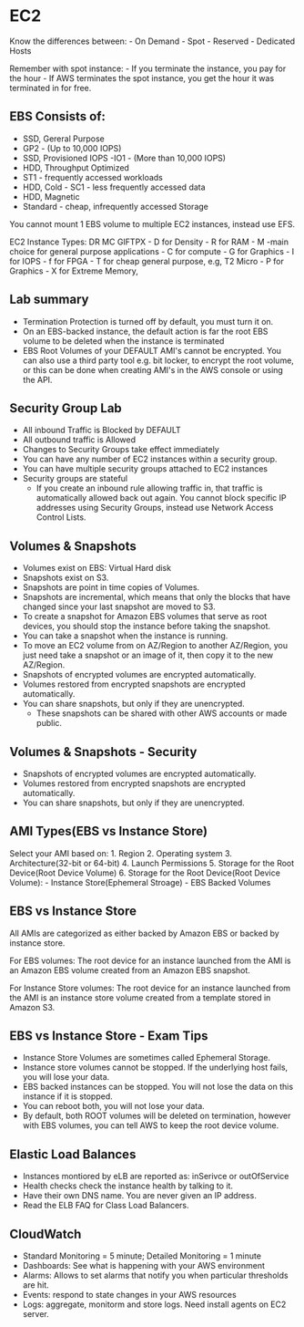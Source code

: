 EC2
===

Know the differences between: - On Demand - Spot - Reserved - Dedicated Hosts

Remember with spot instance: - If you terminate the instance, you pay for the hour - If AWS terminates the spot instance, you get the hour it was terminated in for free.

EBS Consists of:
----------------

-	SSD, Gereral Purpose
-	GP2 - (Up to 10,000 IOPS)
-	SSD, Provisioned IOPS -IO1 - (More than 10,000 IOPS)
-	HDD, Throughput Optimized
-	ST1 - frequently accessed workloads
-	HDD, Cold - SC1 - less frequently accessed data
-	HDD, Magnetic
-	Standard - cheap, infrequently accessed Storage

You cannot mount 1 EBS volume to multiple EC2 instances, instead use EFS.

EC2 Instance Types: DR MC GIFTPX - D for Density - R for RAM - M -main choice for general purpose applications - C for compute - G for Graphics - I for IOPS - f for FPGA - T for cheap general purpose, e.g, T2 Micro - P for Graphics - X for Extreme Memory,

Lab summary
-----------

-	Termination Protection is turned off by default, you must turn it on.
-	On an EBS-backed instance, the default action is far the root EBS volume to be deleted when the instance is terminated
-	EBS Root Volumes of your DEFAULT AMI's cannot be encrypted. You can also use a third party tool e.g. bit locker, to encrypt the root volume, or this can be done when creating AMI's in the AWS console or using the API.

Security Group Lab
------------------

-	All inbound Traffic is Blocked by DEFAULT
-	All outbound traffic is Allowed
-	Changes to Security Groups take effect immediately
-	You can have any number of EC2 instances within a security group.
-	You can have multiple security groups attached to EC2 instances
-	Security groups are stateful
	-	If you create an inbound rule allowing traffic in, that traffic is automatically allowed back out again. You cannot block specific IP addresses using Security Groups, instead use Network Access Control Lists.

Volumes & Snapshots
-------------------

-	Volumes exist on EBS: Virtual Hard disk
-	Snapshots exist on S3.
-	Snapshots are point in time copies of Volumes.
-	Snapshots are incremental, which means that only the blocks that have changed since your last snapshot are moved to S3.
-	To create a snapshot for Amazon EBS volumes that serve as root devices, you should stop the instance before taking the snapshot.
-	You can take a snapshot when the instance is running.
-	To move an EC2 volume from on AZ/Region to another AZ/Region, you just need take a snapshot or an image of it, then copy it to the new AZ/Region.
-	Snapshots of encrypted volumes are encrypted automatically.
-	Volumes restored from encrypted snapshots are encrypted automatically.
-	You can share snapshots, but only if they are unencrypted.
	-	These snapshots can be shared with other AWS accounts or made public.

Volumes & Snapshots - Security
------------------------------

-	Snapshots of encrypted volumes are encrypted automatically.
-	Volumes restored from encrypted snapshots are encrypted automatically.
-	You can share snapshots, but only if they are unencrypted.

AMI Types(EBS vs Instance Store)
--------------------------------

Select your AMI based on: 1. Region 2. Operating system 3. Architecture(32-bit or 64-bit) 4. Launch Permissions 5. Storage for the Root Device(Root Device Volume) 6. Storage for the Root Device(Root Device Volume): - Instance Store(Ephemeral Stroage) - EBS Backed Volumes

EBS vs Instance Store
---------------------

All AMIs are categorized as either backed by Amazon EBS or backed by instance store.

For EBS volumes: The root device for an instance launched from the AMI is an Amazon EBS volume created from an Amazon EBS snapshot.

For Instance Store volumes: The root device for an instance launched from the AMI is an instance store volume created from a template stored in Amazon S3.

EBS vs Instance Store - Exam Tips
---------------------------------

-	Instance Store Volumes are sometimes called Ephemeral Storage.
-	Instance store volumes cannot be stopped. If the underlying host fails, you will lose your data.
-	EBS backed instances can be stopped. You will not lose the data on this instance if it is stopped.
-	You can reboot both, you will not lose your data.
-	By default, both ROOT volumes will be deleted on termination, however with EBS volumes, you can tell AWS to keep the root device volume.

Elastic Load Balances
---------------------

-	Instances montiored by eLB are reported as: inSerivce or outOfService
-	Health checks check the instance health by talking to it.
-	Have their own DNS name. You are never given an IP address.
-	Read the ELB FAQ for Class Load Balancers.

CloudWatch
----------

-	Standard Monitoring = 5 minute; Detailed Monitoring = 1 minute
-	Dashboards: See what is happening with your AWS environment
-	Alarms: Allows to set alarms that notify you when particular thresholds are hit.
-	Events: respond to state changes in your AWS resources
-	Logs: aggregate, monitorm and store logs. Need install agents on EC2 server.
